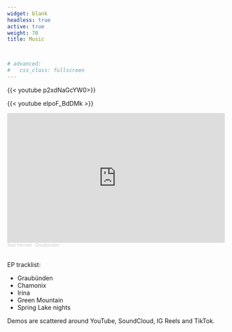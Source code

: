 ```yaml
---
widget: blank
headless: true
active: true
weight: 70
title: Music



# advanced:
#   css_class: fullscreen
---
```


{{< youtube p2xdNaGcYW0>}}

{{< youtube eIpoF_BdDMk >}}

<iframe width="100%" height="300" scrolling="no" frameborder="no" allow="autoplay" src="https://w.soundcloud.com/player/?url=https%3A//api.soundcloud.com/tracks/1233954163&color=%23ff5500&auto_play=false&hide_related=false&show_comments=true&show_user=true&show_reposts=false&show_teaser=true&visual=true"></iframe><div style="font-size: 10px; color: #cccccc;line-break: anywhere;word-break: normal;overflow: hidden;white-space: nowrap;text-overflow: ellipsis; font-family: Interstate,Lucida Grande,Lucida Sans Unicode,Lucida Sans,Garuda,Verdana,Tahoma,sans-serif;font-weight: 100;"><a href="https://soundcloud.com/user-177857063" title="Sam Herreid" target="_blank" style="color: #cccccc; text-decoration: none;">Sam Herreid</a> · <a href="https://soundcloud.com/user-177857063/grabuenden" title="Graubünden" target="_blank" style="color: #cccccc; text-decoration: none;">Graubünden</a></div>

<br/>

EP tracklist:

- Graubünden  
- Chamonix  
- Irina
- Green Mountain  
- Spring Lake nights  

Demos are scattered around YouTube, SoundCloud, IG Reels and TikTok. 
